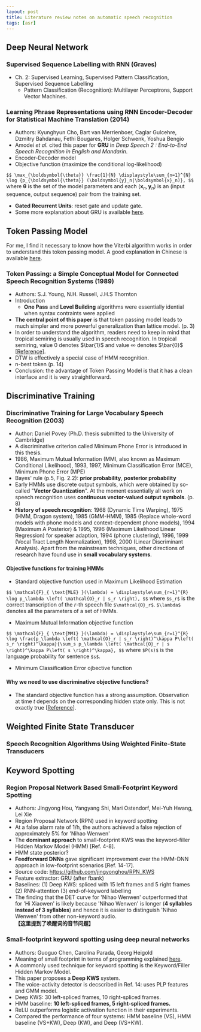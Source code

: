 ```yaml
---
layout: post
title: Literature review notes on automatic speech recognition
tags: [asr]
---
```


## Deep Neural Network

### Supervised Sequence Labelling with RNN (Graves)

- Ch. 2: Supervised Learning, Supervised Pattern Classification, Supervised Sequence Labelling
  - Pattern Classification (Recognition): Multilayer Perceptrons, Support Vector Machines.

### Learning Phrase Representations using RNN Encoder-Decoder for Statistical Machine Translation (2014)

- Authors: Kyunghyun Cho, Bart van Merrienboer, Caglar Gulcehre, Dzmitry Bahdanau, Fethi Bougares, Holger Schwenk, Yoshua Bengio
- Amodei *et al.* cited this paper for **GRU** in *Deep Speech 2 : End-to-End Speech Recognition in English and Mandarin*.
- Encoder-Decoder model
- Objective function (maximize the conditional log-likelihood)

`$$
\max_{\boldsymbol{\theta}} \frac{1}{N} \displaystyle\sum_{n=1}^{N}
\log {p_{\boldsymbol{\theta}} (\boldsymbol{y}_n|\boldsymbol{x}_n)},
$$`
where $\boldsymbol{\theta}$ is the set of the model parameters and each
$(\boldsymbol{x}_n, \boldsymbol{y}_n)$ is an (input sequence, output sequence)
pair from the training set.

- **Gated Recurrent Units**: reset gate and update gate.
- Some more explanation about GRU is available [here](https://zhuanlan.zhihu.com/p/32481747).

## Token Passing Model

For me, I find it necessary to know how the Viterbi algorithm works in order to understand this token passing model. A good explanation in Chinese is available [here](https://www.zhihu.com/question/20136144).

### Token Passing: a Simple Conceptual Model for Connected Speech Recognition Systems (1989)

- Authors: S.J. Young, N.H. Russell, J.H.S Thornton
- Introduction
  - **One Pass** and **Level Building** algorithms were essentially idential when syntax contraints were applied
- **The central point of this paper** is that token passing model leads to much simpler and more powerful generalization than lattice model. (p. 3)
- In order to understand the algorithm, readers need to keep in mind that tropical semiring is usually used in speech recognition. In tropical semiring, value $0$ denotes $\bar{1}$ and value $\infty$ denotes $\bar{0}$ [[Reference](https://x-algo.cn/index.php/2017/04/29/speech-recognition-decoder-1-automata-and-semi-circular/)].
- DTW is effectively a special case of HMM recognition.
- n-best token (p. 14)
- Conclusion: the advantage of Token Passing Model is that it has a clean interface and it is very straightforward.

## Discriminative Training

### Discriminative Training for Large Vocabulary Speech Recognition (2003)

- Author: Daniel Povey (Ph.D. thesis submitted to the University of Cambridge)
- A discriminative criterion called Minimum Phone Error is introduced in this thesis.
- 1986, Maximum Mutual Information (MMI, also known as Maximum Conditional Likelihood), 1993, 1997, Minimum Classification Error (MCE), Minimum Phone Error (MPE)
- Bayes' rule (p.5, Fig. 2.2): **prior probability**, **posterior probability**
- Early HMMs use discrete output symbols, which were obtained by so-called "**Vector Quantization**". At the moment essentially all work on speech recognition uses **continuous vector-valued output symbols**. (p. 8)
- **History of speech recognition**: 1968 (Dynamic Time Warping), 1975 (HMM, Dragon system), 1985 (GMM-HMM), 1985 (Replace whole-word models with phone models and context-dependent phone models), 1994 (Maximum A Posterior) & 1995, 1996 (Maximum Likelihood Linear Regression) for speaker adaption, 1994 (phone clustering), 1996, 1999 (Vocal Tract Length Normalization), 1998, 2000 (Linear Discriminant Analysis). Apart from the mainstream techniques, other directions of research have found use in **small vocabulary systems**.

#### Objective functions for training HMMs

- Standard objective function used in Maximum Likelihood Estimation

`$$
\mathcal{F}_{ \text{MLE} }(\lambda) =
\displaystyle\sum_{r=1}^{R} \log p_\lambda \left( \mathcal{O}_r | s_r \right),
$$`
where `$s_r$` is the correct transcription of the *r*-th speech file `$\mathcal{O}_r$`. `$\lambda$` denotes all the parameters of a set of HMMs.

- Maximum Mutual Information objective function

`$$
\mathcal{F}_{ \text{MMI} }(\lambda) =
\displaystyle\sum_{r=1}^{R} \log \frac{p_\lambda \left( \mathcal{O}_r | s_r \right)^\kappa P\left( s_r \right)^\kappa}{\sum_s p_\lambda \left( \mathcal{O}_r | s \right)^\kappa P\left( s \right)^\kappa},
$$`
where `$P(s)$` is the language probability for sentence `$s$`.

- Minimum Classification Error ojbective function

#### Why we need to use discriminative objective functions?

- The standard objective function has a strong assumption. Observation at time *t* depends on the corresponding hidden state only. This is not exactly true [[Reference](https://medium.com/@jonathan_hui/speech-recognition-maximum-mutual-information-estimation-mmie-a0db565764aa)].

## Weighted Finite State Transducer

### Speech Recognition Algorithms Using Weighted Finite-State Transducers

## Keyword Spotting

### Region Proposal Network Based Small-Footprint Keyword Spotting

- Authors: Jingyong Hou, Yangyang Shi, Mari Ostendorf, Mei-Yuh Hwang, Lei Xie
- Region Proposal Network (RPN) used in keyword spotting
- At a false alarm rate of 1/h, the authors achieved a false rejection of approximately 5% for 'Nihao Wenwen'
- The **dominant approach** to small-footprint KWS was the keyword-filler Hidden Markov Model (HMM) [Ref. 4-8].
- HMM state posterior?
- **Feedforward DNNs** gave significant improvement over the HMM-DNN approach in low-footprint scenarios [Ref. 14-17].
- Source code: <https://github.com/jingyonghou/RPN_KWS>
- Feature extractor: GRU (after fbank)
- Baselines: (1) Deep KWS: spliced with 15 left frames and 5 right frames (2) RNN-attention (3) end-of-keyword labelling
- The finding that the DET curve for 'Nihao Wenwen' outperformed that for 'Hi Xiaowen' is likely because 'Nihao Wenwen' is longer (**4 syllables instead of 3 syllables**) and hence it is easier to distinguish 'Nihao Wenwen' from other non-keyword audio. **【这里提到了唤醒词的音节问题】**

### Small-footprint keyword spotting using deep neural networks

- Authors: Guoguo Chen, Carolina Parada, Georg Heigold
- Meaning of small footprint in terms of programming explained [here](https://stackoverflow.com/questions/1618065/what-is-meaning-of-small-footprint-in-terms-of-programming).
- A commonly used technique for keyword spotting is the Keyword/Filler Hidden Markov Model.
- This paper proposes a **Deep KWS** system.
- The voice-activity detector is decscribed in Ref. 14: uses PLP features and GMM model.
- Deep KWS: 30 left-spliced frames, 10 right-spliced frames.
- HMM baseline: **10 left-spliced frames, 5 right-spliced frames.**
- ReLU outperforms logistic activation function in their experiments.
- Compared the performance of four systems: HMM baseline (VS), HMM baseline (VS+KW), Deep (KW), and Deep (VS+KW).
